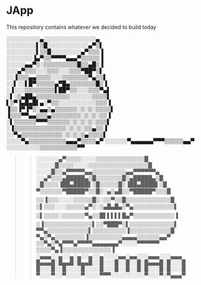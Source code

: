 JApp
====

This repository contains whatever we decided to build today

░░░░░░░░░▄░░░░░░░░░░░░░░▄
░░░░░░░░▌▒█░░░░░░░░░░░▄▀▒▌
░░░░░░░░▌▒▒█░░░░░░░░▄▀▒▒▒▐
░░░░░░░▐▄▀▒▒▀▀▀▀▄▄▄▀▒▒▒▒▒▐
░░░░░▄▄▀▒░▒▒▒▒▒▒▒▒▒█▒▒▄█▒▐
░░░▄▀▒▒▒░░░▒▒▒░░░▒▒▒▀██▀▒▌
░░▐▒▒▒▄▄▒▒▒▒░░░▒▒▒▒▒▒▒▀▄▒▒▌
░░▌░░▌█▀▒▒▒▒▒▄▀█▄▒▒▒▒▒▒▒█▒▐
░▐░░░▒▒▒▒▒▒▒▒▌██▀▒▒░░░▒▒▒▀▄▌
░▌░▒▄██▄▒▒▒▒▒▒▒▒▒░░░░░░▒▒▒▒▌
▌▒▀▐▄█▄█▌▄░▀▒▒░░░░░░░░░░▒▒▒▐
▐▒▒▐▀▐▀▒░▄▄▒▄▒▒▒▒▒▒░▒░▒░▒▒▒▒▌
▐▒▒▒▀▀▄▄▒▒▒▄▒▒▒▒▒▒▒▒░▒░▒░▒▒▐
░▌▒▒▒▒▒▒▀▀▀▒▒▒▒▒▒░▒░▒░▒░▒▒▒▌
░▐▒▒▒▒▒▒▒▒▒▒▒▒▒▒░▒░▒░▒▒▄▒▒▐
░░▀▄▒▒▒▒▒▒▒▒▒▒▒░▒░▒░▒▄▒▒▒▒▌
░░░░▀▄▒▒▒▒▒▒▒▒▒▒▄▄▄▀▒▒▒▒▄▀
░░░░░░▀▄▄▄▄▄▄▀▀▀▒▒▒▒▒▄▄▀
░░░░░░░░░▒▒▒▒▒▒▒▒▒▒▀▀


>>░░░░░░▄▀▒▒▒▒░░░░▒▒▒▒▒▒▒▒▒▒▒▒▒█
>>░░░░░█▒▒▒▒░░░░▒▒▒▒▒▒▒▒▒▒▒▒▒▒▒▒█
>>░░░░█▒▒▄▀▀▀▀▀▄▄▒▒▒▒▒▒▒▒▒▄▄▀▀▀▀▀▀▄
>>░░▄▀▒▒▒▄█████▄▒█▒▒▒▒▒▒▒█▒▄█████▄▒█
>>░█▒▒▒▒▐██▄████▌▒█▒▒▒▒▒█▒▐██▄████▌▒█
>>▀▒▒▒▒▒▒▀█████▀▒▒█▒░▄▒▄█▒▒▀█████▀▒▒▒█
>>▒▒▐▒▒▒░░░░▒▒▒▒▒█▒░▒▒▀▒▒█▒▒▒▒▒▒▒▒▒▒▒▒█
>>▒▌▒▒▒░░░▒▒▒▒▒▄▀▒░▒▄█▄█▄▒▀▄▒▒▒▒▒▒▒▒▒▒▒▌
>>▒▌▒▒▒▒░▒▒▒▒▒▒▀▄▒▒█▌▌▌▌▌█▄▀▒▒▒▒▒▒▒▒▒▒▒▐
>>▒▐▒▒▒▒▒▒▒▒▒▒▒▒▒▌▒▒▀███▀▒▌▒▒▒▒▒▒▒▒▒▒▒▒▌
>>▀▀▄▒▒▒▒▒▒▒▒▒▒▒▌▒▒▒▒▒▒▒▒▒▐▒▒▒▒▒▒▒▒▒▒▒█
>>▀▄▒▀▄▒▒▒▒▒▒▒▒▐▒▒▒▒▒▒▒▒▒▄▄▄▄▒▒▒▒▒▒▄▄▀
>>▒▒▀▄▒▀▄▀▀▀▄▀▀▀▀▄▄▄▄▄▄▄▀░░░░▀▀▀▀▀▀
>>▒▒▒▒▀▄▐▒▒▒▒▒▒▒▒▒▒▒▒▒▐
>>░▄▄▄░░▄░░▄░▄░░▄░░▄░░░░▄▄░▄▄░░░▄▄▄░░░▄▄▄
>>█▄▄▄█░█▄▄█░█▄▄█░░█░░░█░░█░░█░█▄▄▄█░█░░░█
>>█░░░█░░█░░░░█░░░░█░░░█░░█░░█░█░░░█░█░░░█
>>▀░░░▀░░▀░░░░▀░░░░▀▀▀░░░░░░░░░▀░░░▀░▀▄▄▄▀
